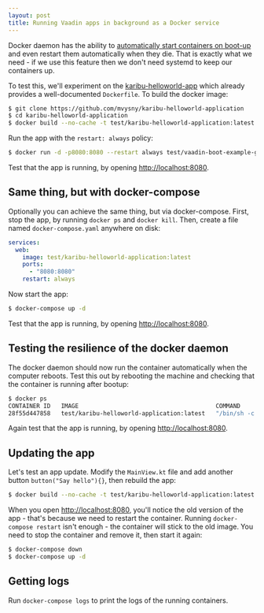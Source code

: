```yaml
---
layout: post
title: Running Vaadin apps in background as a Docker service
---
```


Docker daemon has the ability to [automatically start containers on boot-up](https://docs.docker.com/engine/containers/start-containers-automatically/)
and even restart them automatically when they die.
That is exactly what we need - if we use this feature then we don't need
systemd to keep our containers up.

To test this, we'll experiment on the [karibu-helloworld-app](https://github.com/mvysny/karibu-helloworld-application)
which already provides a well-documented `Dockerfile`. To build the docker image:

```bash
$ git clone https://github.com/mvysny/karibu-helloworld-application
$ cd karibu-helloworld-application
$ docker build --no-cache -t test/karibu-helloworld-application:latest .
```

Run the app with the `restart: always` policy:
```bash
$ docker run -d -p8080:8080 --restart always test/vaadin-boot-example-gradle
```

Test that the app is running, by opening [http://localhost:8080](http://localhost:8080).

## Same thing, but with docker-compose

Optionally you can achieve the same thing, but via docker-compose. First, stop the app, by running
`docker ps` and `docker kill`. Then, create a file named `docker-compose.yaml` anywhere on disk:
```yaml
services:
  web:
    image: test/karibu-helloworld-application:latest
    ports:
      - "8080:8080"
    restart: always
```
Now start the app:
```bash
$ docker-compose up -d
```
Test that the app is running, by opening [http://localhost:8080](http://localhost:8080).

## Testing the resilience of the docker daemon

The docker daemon should now run the container automatically when the computer reboots.
Test this out by rebooting the machine and checking that the container is running after bootup:

```bash
$ docker ps
CONTAINER ID   IMAGE                                       COMMAND              CREATED         STATUS         PORTS                                       NAMES
28f55d447858   test/karibu-helloworld-application:latest   "/bin/sh -c ./app"   2 minutes ago   Up 9 seconds   0.0.0.0:8080->8080/tcp, :::8080->8080/tcp   karibu-helloworld-application_web_1
```

Again test that the app is running, by opening [http://localhost:8080](http://localhost:8080).

## Updating the app

Let's test an app update. Modify the `MainView.kt` file and add another button
`button("Say hello"){}`, then rebuild the app:
```bash
$ docker build --no-cache -t test/karibu-helloworld-application:latest .
```
When you open [http://localhost:8080](http://localhost:8080), you'll notice the
old version of the app - that's because we need to restart the container.
Running `docker-compose restart` isn't enough - the container will stick to the
old image. You need to stop the container and remove it, then start it again:

```bash
$ docker-compose down
$ docker-compose up -d
```

## Getting logs

Run `docker-compose logs` to print the logs of the running containers.
